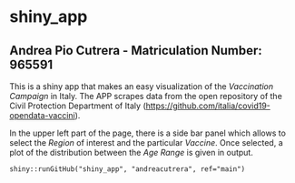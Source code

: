 # shiny_app
## Andrea Pio Cutrera - Matriculation Number: 965591

This is a shiny app that makes an easy visualization of the _Vaccination Campaign_ in Italy.
The APP scrapes data from the open repository of the Civil Protection Department of Italy (https://github.com/italia/covid19-opendata-vaccini).

In the upper left part of the page, there is a side bar panel which allows to select the _Region_ of interest and the particular _Vaccine_.
Once selected, a plot of the distribution between the _Age Range_ is given in output.

```
shiny::runGitHub("shiny_app", "andreacutrera", ref="main")
```

